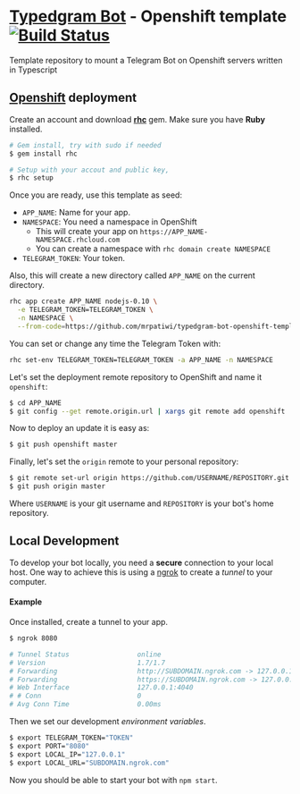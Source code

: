# [Typedgram Bot](https://github.com/mrpatiwi/typedgram-bot) - Openshift template [![Build Status](https://travis-ci.org/mrpatiwi/typedgram-bot-openshift-template.svg)](https://travis-ci.org/mrpatiwi/typedgram-bot-openshift-template)

Template repository to mount a Telegram Bot on Openshift servers written in Typescript

## [Openshift](https://openshift.redhat.com) deployment

Create an account and download **[rhc](https://developers.openshift.com/en/managing-client-tools.html)** gem. Make sure you have **Ruby** installed.

```sh
# Gem install, try with sudo if needed
$ gem install rhc

# Setup with your accout and public key,
$ rhc setup
```

Once you are ready, use this template as seed:

* `APP_NAME`: Name for your app.
* `NAMESPACE`: You need a namespace in OpenShift
  * This will create your app on `https://APP_NAME-NAMESPACE.rhcloud.com`
  * You can create a namespace with `rhc domain create NAMESPACE`
* `TELEGRAM_TOKEN`: Your token.

Also, this will create a new directory called `APP_NAME` on the current directory.

```sh
rhc app create APP_NAME nodejs-0.10 \
  -e TELEGRAM_TOKEN=TELEGRAM_TOKEN \
  -n NAMESPACE \
  --from-code=https://github.com/mrpatiwi/typedgram-bot-openshift-template.git
```

You can set or change any time the Telegram Token with:
```sh
rhc set-env TELEGRAM_TOKEN=TELEGRAM_TOKEN -a APP_NAME -n NAMESPACE
```

Let's set the deployment remote repository to OpenShift and name it `openshift`:
```sh
$ cd APP_NAME
$ git config --get remote.origin.url | xargs git remote add openshift
```

Now to deploy an update it is easy as:
```sh
$ git push openshift master
```

Finally, let's set the `origin` remote to your personal repository:
```sh
$ git remote set-url origin https://github.com/USERNAME/REPOSITORY.git
$ git push origin master
```

Where `USERNAME` is your git username and `REPOSITORY` is your bot's home repository.

## Local Development

To develop your bot locally, you need a **secure** connection to your local host. One way to achieve this is using a [ngrok](https://ngrok.com/) to create a *tunnel* to your computer.

#### Example

Once installed, create a tunnel to your app.
```sh
$ ngrok 8080

# Tunnel Status                 online
# Version                       1.7/1.7
# Forwarding                    http://SUBDOMAIN.ngrok.com -> 127.0.0.1:8080
# Forwarding                    https://SUBDOMAIN.ngrok.com -> 127.0.0.1:8080
# Web Interface                 127.0.0.1:4040
# # Conn                        0
# Avg Conn Time                 0.00ms
```

Then we set our development *environment variables*.
```sh
$ export TELEGRAM_TOKEN="TOKEN"
$ export PORT="8080"
$ export LOCAL_IP="127.0.0.1"
$ export LOCAL_URL="SUBDOMAIN.ngrok.com"
```

Now you should be able to start your bot with `npm start`.
